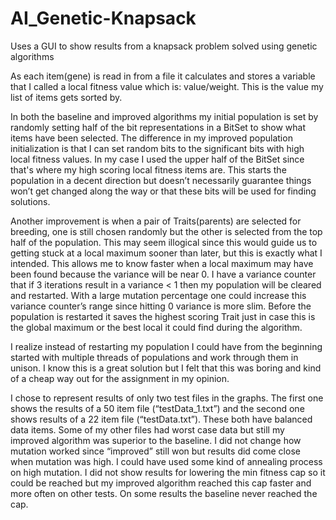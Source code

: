 # AI_Genetic-Knapsack
Uses a GUI to show results from a knapsack problem solved using genetic algorithms

  As each item(gene) is read in from a file it calculates and stores a variable that I called a local fitness value which is: value/weight. This is the value my list of items gets sorted by.  

  In both the baseline and improved algorithms my initial population is set by randomly setting half of the bit representations in a BitSet to show what items have been selected. The difference in my improved population initialization is that I can set random bits to the significant bits with high local fitness values. In my case I used the upper half of the BitSet since that's where my high scoring local fitness items are. This starts the population in a decent direction but doesn’t necessarily guarantee things won’t get changed along the way or that these bits will be used for finding solutions. 

  Another improvement is when a pair of Traits(parents) are selected for breeding, one is still chosen randomly but the other is selected from the top half of the population. This may seem illogical since this would guide us to getting stuck at a local maximum sooner than later, but this is exactly what I intended. This allows me to know faster when a local maximum may have been found because the variance will be near 0. I have a variance counter that if 3 iterations result in a variance < 1 then my population will be cleared and restarted. With a large mutation percentage one could increase this variance counter’s range since hitting 0 variance is more slim. Before the population is restarted it saves the highest scoring Trait just in case this is the global maximum or the best local it could find during the algorithm. 
  
  I realize instead of restarting my population I could have from the beginning started with multiple threads of populations and work through them in unison. I know this is a great solution but I felt that this was boring and kind of a cheap way out for the assignment in my opinion. 
	
  I chose to represent results of only two test files in the graphs. The first one shows the results of a 50 item file (“testData_1.txt”) and the second one shows results of a 22 item file (“testData.txt”). These both have balanced data items. Some of my other files had worst case data but still my improved algorithm was superior to the baseline. I did not change how mutation worked since “improved” still won but results did come close when mutation was high. I could have used some kind of annealing process on high mutation. I did not show results for lowering the min fitness cap so it could be reached but my improved algorithm reached this cap faster and more often on other tests. On some results the baseline never reached the cap. 
